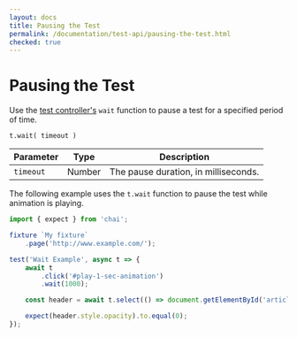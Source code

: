 ```yaml
---
layout: docs
title: Pausing the Test
permalink: /documentation/test-api/pausing-the-test.html
checked: true
---
```

# Pausing the Test

Use the [test controller's](test-code-structure.md#test-controller) `wait` function to pause a test for a specified period of time.

```text
t.wait( timeout )
```

Parameter | Type    | Description
--------- | ------- | --------------------------------
`timeout` | Number  | The pause duration, in milliseconds.

The following example uses the `t.wait` function to pause the test while animation is playing.

```js
import { expect } from 'chai';

fixture `My fixture`
    .page('http://www.example.com/');

test('Wait Example', async t => {
    await t
        .click('#play-1-sec-animation')
        .wait(1000);

    const header = await t.select(() => document.getElementById('article-header'));

    expect(header.style.opacity).to.equal(0);
});
```